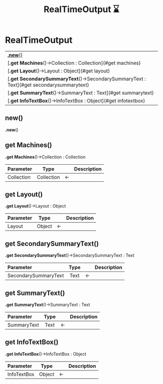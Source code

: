 ﻿---
layout: default
title: RealTimeOutput ⌛
parent: Classes
---

# RealTimeOutput

|   |
|:---|
|[**.new**()](#new)<br>|
|[**.get Machines**()->Collection : Collection](#get machines)<br>|
|[**.get Layout**()->Layout : Object](#get layout)<br>|
|[**.get SecondarySummaryText**()->SecondarySummaryText : Text](#get secondarysummarytext)<br>|
|[**.get SummaryText**()->SummaryText : Text](#get summarytext)<br>|
|[**.get InfoTextBox**()->InfoTextBox : Object](#get infotextbox)<br>|


## new()
**.new**()


## get Machines()
**.get Machines**()->Collection : Collection

|Parameter|Type|   |Description|
|:---|:---:|:---:|:---:|
|Collection|Collection|<-|<Description>|

## get Layout()
**.get Layout**()->Layout : Object

|Parameter|Type|   |Description|
|:---|:---:|:---:|:---:|
|Layout|Object|<-|<Description>|

## get SecondarySummaryText()
**.get SecondarySummaryText**()->SecondarySummaryText : Text

|Parameter|Type|   |Description|
|:---|:---:|:---:|:---:|
|SecondarySummaryText|Text|<-|<Description>|

## get SummaryText()
**.get SummaryText**()->SummaryText : Text

|Parameter|Type|   |Description|
|:---|:---:|:---:|:---:|
|SummaryText|Text|<-|<Description>|

## get InfoTextBox()
**.get InfoTextBox**()->InfoTextBox : Object

|Parameter|Type|   |Description|
|:---|:---:|:---:|:---:|
|InfoTextBox|Object|<-|<Description>|
